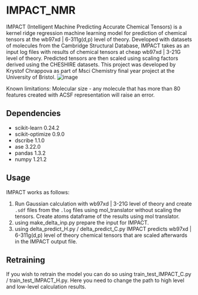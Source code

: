 # IMPACT_NMR

IMPACT (Intelligent Machine Predicting Accurate Chemical Tensors) is a kernel ridge regression machine learning model for prediction of chemical tensors at the wb97xd | 6-311g(d,p) level of theory. Developed with datasets of molecules from the Cambridge Structural Database, IMPACT takes as an input log files with results of chemical tensors at cheap wb97xd | 3-21G level of theory. Predicted tensors are then scaled using scaling factors derived using the CHESHIRE datasets.
This project was developed by Krystof Chrappova as part of Msci Chemistry final year project at the University of Bristol.
![image](https://user-images.githubusercontent.com/76857765/144690608-f0ef11e6-ac4e-4d4a-85a0-7d1a5beeef8a.png)


Known limitations:
Molecular size - any molecule that has more than 80 features created with ACSF representation will raise an error. 

## Dependencies
* scikit-learn              0.24.2
* scikit-optimize           0.9.0
* dscribe                   1.1.0
* ase                       3.22.0
* pandas                    1.3.2
* numpy                     1.21.2

## Usage
IMPACT works as follows:
1. Run Gaussian calculation with wb97xd | 3-21G level of theory and create `.sdf` files from the `.log` files using mol_translator without scaling the tensors. Create atoms dataframe of the results using mol translator.
5. using make_delta_inp.py prepare the input for IMPACT.
6. using delta_predict_H.py / delta_predict_C.py IMPACT predicts wb97xd | 6-311g(d,p) level of theory chemical tensors that are scaled afterwards in the IMPACT output file.


## Retraining
If you wish to retrain the model you can do so using train_test_IMPACT_C.py / train_test_IMPACT_H.py. Here you need to change the path to high level and low-level calculation results.

